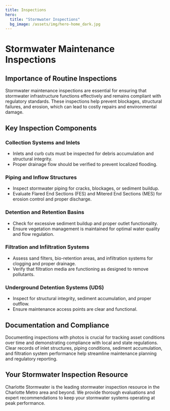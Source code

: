 ```yaml
---
title: Inspections
hero:
  title: "Stormwater Inspections"
  bg_image: /assets/img/hero-home_dark.jpg
---
```


# Stormwater Maintenance Inspections  

## Importance of Routine Inspections  
Stormwater maintenance inspections are essential for ensuring that stormwater infrastructure functions effectively and remains compliant with regulatory standards. These inspections help prevent blockages, structural failures, and erosion, which can lead to costly repairs and environmental damage.  

## Key Inspection Components  
### Collection Systems and Inlets  
- Inlets and curb cuts must be inspected for debris accumulation and structural integrity.  
- Proper drainage flow should be verified to prevent localized flooding.  

### Piping and Inflow Structures  
- Inspect stormwater piping for cracks, blockages, or sediment buildup.  
- Evaluate Flared End Sections (FES) and Mitered End Sections (MES) for erosion control and proper discharge.  

### Detention and Retention Basins  
- Check for excessive sediment buildup and proper outlet functionality.  
- Ensure vegetation management is maintained for optimal water quality and flow regulation.  

### Filtration and Infiltration Systems  
- Assess sand filters, bio-retention areas, and infiltration systems for clogging and proper drainage.  
- Verify that filtration media are functioning as designed to remove pollutants.  

### Underground Detention Systems (UDS)  
- Inspect for structural integrity, sediment accumulation, and proper outflow.  
- Ensure maintenance access points are clear and functional.  

## Documentation and Compliance  
Documenting inspections with photos is crucial for tracking asset conditions over time and demonstrating compliance with local and state regulations. Clear records of inlet structures, piping conditions, sediment accumulation, and filtration system performance help streamline maintenance planning and regulatory reporting.  

## Your Stormwater Inspection Resource  
Charlotte Stormwater is the leading stormwater inspection resource in the Charlotte Metro area and beyond. We provide thorough evaluations and expert recommendations to keep your stormwater systems operating at peak performance.  
